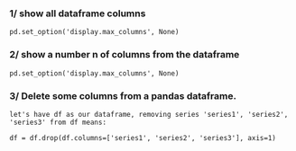 ### 1/ show all dataframe columns
    pd.set_option('display.max_columns', None)
    
### 2/ show a number n of columns from the dataframe
    pd.set_option('display.max_columns', None)
    
### 3/ Delete some columns from a pandas dataframe.
    let's have df as our dataframe, removing series 'series1', 'series2', 'series3' from df means:
    
    df = df.drop(df.columns=['series1', 'series2', 'series3'], axis=1)
    
